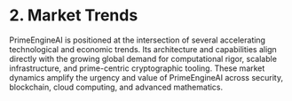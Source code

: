 # 2. Market Trends

PrimeEngineAI is positioned at the intersection of several accelerating technological and economic trends. Its architecture and capabilities align directly with the growing global demand for computational rigor, scalable infrastructure, and prime-centric cryptographic tooling. These market dynamics amplify the urgency and value of PrimeEngineAI across security, blockchain, cloud computing, and advanced mathematics.

